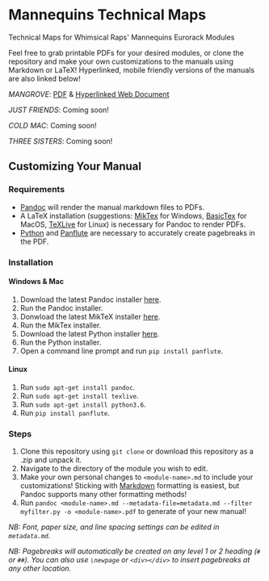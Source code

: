 # Mannequins Technical Maps

Technical Maps for Whimsical Raps' Mannequins Eurorack Modules

Feel free to grab printable PDFs for your desired modules, or clone the repository and make your own customizations to the manuals using Markdown or LaTeX!  Hyperlinked, mobile friendly versions of the manuals are also linked below!

*MANGROVE*: [PDF](./mangrove/mangrove.pdf) & [Hyperlinked Web Document](./mangrove/mangrove.md)

*JUST FRIENDS*: Coming soon!

*COLD MAC*: Coming soon!

*THREE SISTERS*: Coming soon!



## Customizing Your Manual

### Requirements

- [Pandoc](https://pandoc.org/) will render the manual markdown files to PDFs.
- A LaTeX installation (suggestions: [MikTex](http://miktex.org/) for Windows, [BasicTex](http://www.tug.org/mactex/morepackages.html) for MacOS, [TeXLive](http://www.tug.org/texlive/) for Linux) is necessary for Pandoc to render PDFs.
- [Python](https://www.python.org) and [Panflute](http://scorreia.com/software/panflute/) are necessary to accurately create pagebreaks in the PDF.

### Installation

#### Windows & Mac

1. Download the latest Pandoc installer [here](https://pandoc.org/installing.html).
1. Run the Pandoc installer.
1. Donwload the latest MikTeX installer [here](https://miktex.org/download).
1. Run the MikTex installer.
1. Download the latest Python installer [here](https://www.python.org/downloads/).
1. Run the Python installer.
1. Open a command line prompt and run `pip install panflute`.

#### Linux

1. Run `sudo apt-get install pandoc`.
1. Run `sudo apt-get install texlive`.
1. Run `sudo apt-get install python3.6`.
1. Run `pip install panflute`.

### Steps

1. Clone this repository using `git clone` or download this repository as a .zip and unpack it.
2. Navigate to the directory of the module you wish to edit.
3. Make your own personal changes to `<module-name>.md` to include your customizations!  Sticking with [Markdown](https://www.markdownguide.org/basic-syntax/) formatting is easiest, but Pandoc supports many other formatting methods!
4. Run `pandoc <module-name>.md --metadata-file=metadata.md --filter myfilter.py -o <module-name>.pdf` to generate of your new manual!

*NB: Font, paper size, and line spacing settings can be edited in `metadata.md`.*

*NB: Pagebreaks will automatically be created on any level 1 or 2 heading (`#` or `##`).  You can also use `\newpage` or `<div></div>` to insert pagebreaks at any other location.*

